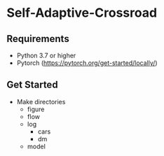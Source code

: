 # Self-Adaptive-Crossroad

## Requirements

* Python 3.7 or higher
* Pytorch (https://pytorch.org/get-started/locally/)

## Get Started

* Make directories
    * figure
    * flow
    * log
        * cars
        * dm
    * model
